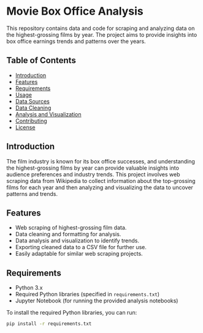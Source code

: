 # Movie Box Office Analysis

This repository contains data and code for scraping and analyzing data on the highest-grossing films by year. The project aims to provide insights into box office earnings trends and patterns over the years.

## Table of Contents

- [Introduction](#introduction)
- [Features](#features)
- [Requirements](#requirements)
- [Usage](#usage)
- [Data Sources](#data-sources)
- [Data Cleaning](#data-cleaning)
- [Analysis and Visualization](#analysis-and-visualization)
- [Contributing](#contributing)
- [License](#license)

## Introduction

The film industry is known for its box office successes, and understanding the highest-grossing films by year can provide valuable insights into audience preferences and industry trends. This project involves web scraping data from Wikipedia to collect information about the top-grossing films for each year and then analyzing and visualizing the data to uncover patterns and trends.

## Features

- Web scraping of highest-grossing film data.
- Data cleaning and formatting for analysis.
- Data analysis and visualization to identify trends.
- Exporting cleaned data to a CSV file for further use.
- Easily adaptable for similar web scraping projects.

## Requirements

- Python 3.x
- Required Python libraries (specified in `requirements.txt`)
- Jupyter Notebook (for running the provided analysis notebooks)

To install the required Python libraries, you can run:

```bash
pip install -r requirements.txt
